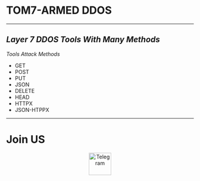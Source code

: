 # TOM7-ARMED DDOS
---
*Layer 7 DDOS Tools With Many Methods*
---
*Tools Attack Methods*
- GET
- POST
- PUT
- JSON
- DELETE
- HEAD
- HTTPX
- JSON-HTPPX

---
# Join US
<p align="center"><a href="https://t.me/tomcat9" target="_blank"><img src="https://cdn-icons-png.flaticon.com/24/2111/2111646.png" width="60" alt="Telegram"/></a></p>
